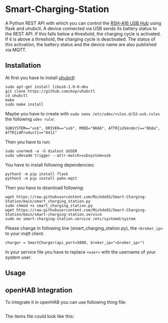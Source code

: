 # Smart-Charging-Station
A Python REST API with which you can control the [RSH-A16 USB Hub](https://rshtech.com/products/16-ports-aluminum-usb-30-data-hub-with-12v-83a-with-uk-power-adapterrsh-a16) using flask and uhubctl. A device connected via USB sends its battery status to the REST API. If this falls below a threshold, the charging cycle is activated. If it is above a threshold, the charging cycle is deactivated. The status of this activation, the battery status and the device name are also published via MQTT.

## Installation

At first you have to install [uhubctl](https://github.com/mvp/uhubctl):

```
sudo apt-get install libusb-1.0-0-dev
git clone https://github.com/mvp/uhubctl
cd uhubctl
make
sudo make install
```

Maybe you have to create with `sudo nano /etc/udev/rules.d/52-usb.rules` the following `udev rule`:

```
SUBSYSTEM=="usb", DRIVER=="usb", MODE="0666", ATTR{idVendor}=="0bda", ATTR{idProduct}=="0411"
```

Then you have to run:

```
sudo usermod -a -G dialout $USER
sudo udevadm trigger --attr-match=subsystem=usb
```

You have to install following dependencies:

```
python3 -m pip install flask
python3 -m pip install paho-mqtt
```

Then you have to download following:

```
wget https://raw.githubusercontent.com/Michdo93/Smart-Charging-Station/main/smart_charging_station.py
sudo chmod +x smart_charging_station.py
wget https://raw.githubusercontent.com/Michdo93/Smart-Charging-Station/main/smart-charging-station.service
sudo mv smart-charging-station.service /etc/systemd/system
```

Please change in following line (smart_charging_station.py), the `<broker_ip>` to your mqtt client.

```
charger = SmartCharger(api_port=5000, broker_ip="<broker_ip>")
```

In your service file you have to replace `<user>` with the username of your system user.

## Usage



## openHAB Integration

To integrate it in openHAB you can use following thing file:

```

```

The items file could look like this:

```

```
